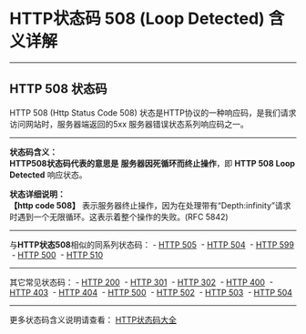 # HTTP状态码 508 (Loop Detected) 含义详解

---

## HTTP 508 状态码

HTTP 508 (Http Status Code 508) 状态是HTTP协议的一种响应码，是我们请求访问网站时，服务器端返回的5xx 服务器错误状态系列响应码之一。

---

**状态码含义：**  
**HTTP508状态码代表的意思是** **服务器因死循环而终止操作**，即 **HTTP 508 Loop Detected** 响应状态。

**状态详细说明：**  
**【http code 508】** 表示服务器终止操作，因为在处理带有“Depth:infinity”请求时遇到一个无限循环。这表示着整个操作的失败。(RFC 5842)

  

---

与**HTTP状态508**相似的同系列状态码： - [HTTP 505](https://seo.juziseo.com/doc/http_code/505 "HTTP 505详细说明")
 - [HTTP 504](https://seo.juziseo.com/doc/http_code/504 "HTTP 504详细说明")
 - [HTTP 599](https://seo.juziseo.com/doc/http_code/599 "HTTP 599详细说明")
 - [HTTP 500](https://seo.juziseo.com/doc/http_code/500 "HTTP 500详细说明")
 - [HTTP 510](https://seo.juziseo.com/doc/http_code/510 "HTTP 510详细说明")

---

其它常见状态码： - [HTTP 200](https://seo.juziseo.com/doc/http_code/200 "HTTP 200详细说明")
 - [HTTP 301](https://seo.juziseo.com/doc/http_code/301 "HTTP 301详细说明")
 - [HTTP 302](https://seo.juziseo.com/doc/http_code/302 "HTTP 302详细说明")
 - [HTTP 400](https://seo.juziseo.com/doc/http_code/400 "HTTP 400详细说明")
 - [HTTP 403](https://seo.juziseo.com/doc/http_code/403 "HTTP 403详细说明")
 - [HTTP 404](https://seo.juziseo.com/doc/http_code/404 "HTTP 404详细说明")
 - [HTTP 500](https://seo.juziseo.com/doc/http_code/500 "HTTP 500详细说明")
 - [HTTP 502](https://seo.juziseo.com/doc/http_code/502 "HTTP 502详细说明")
 - [HTTP 503](https://seo.juziseo.com/doc/http_code/503 "HTTP 503详细说明")
 - [HTTP 504](https://seo.juziseo.com/doc/http_code/504 "HTTP 504详细说明")

---

更多状态码含义说明请查看： [HTTP状态码大全](https://seo.juziseo.com/doc/http_code/)